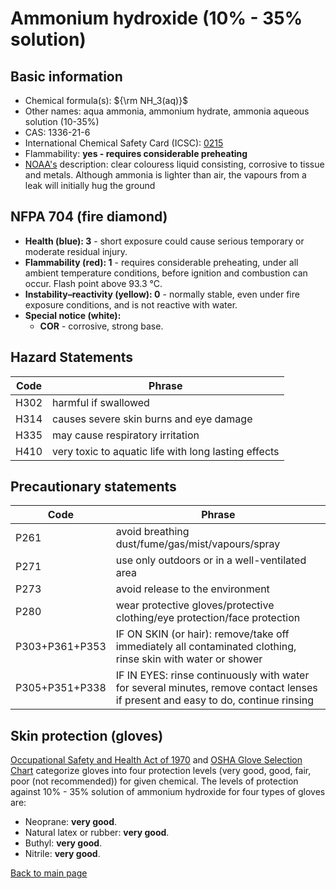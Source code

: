 # Ammonium hydroxide (10% - 35% solution)

## Basic information

- Chemical formula(s): ${\rm NH_3(aq)}$
- Other names: aqua ammonia, ammonium hydrate, ammonia aqueous solution (10-35%) 
- CAS: 1336-21-6
- International Chemical Safety Card (ICSC): [0215](https://inchem.org/documents/icsc/icsc/eics0215.htm)
- Flammability: **yes - requires considerable preheating**
- [NOAA's](https://cameochemicals.noaa.gov/chemical/2434) description: clear colouress liquid consisting, corrosive to tissue and metals. Although ammonia is lighter than air, the vapours from a leak will initially hug the ground

## NFPA 704 (fire diamond)

- **Health (blue): 3** - short exposure could cause serious temporary or moderate residual injury.
- **Flammability (red): 1** - requires considerable preheating, under all ambient temperature conditions, before ignition and combustion can occur. Flash point above 93.3 °C.
- **Instability–reactivity (yellow): 0** - normally stable, even under fire exposure conditions, and is not reactive with water.
- **Special notice (white):**
	- **COR** - corrosive, strong base.

## Hazard Statements
| Code | Phrase                                               |
| ---- | ---------------------------------------------------- |
| H302 | harmful if swallowed                                 |
| H314 | causes severe skin burns and eye damage              |
| H335 | may cause respiratory irritation                     |
| H410 | very toxic to aquatic life with long lasting effects |

## Precautionary statements

| Code           | Phrase                                                                                                       |
| -------------- | ------------------------------------------------------------------------------------------------------------ |
| P261           | avoid breathing dust/fume/gas/mist/vapours/spray                                                             |
| P271           | use only outdoors or in a well-ventilated area                                                               |
| P273           | avoid release to the environment                                                                             |
| P280           | wear protective gloves/protective clothing/eye protection/face protection                                    |
| P303+P361+P353 | IF ON SKIN (or hair): remove/take off immediately all contaminated clothing, rinse skin with water or shower |
| P305+P351+P338 | IF IN EYES: rinse continuously with water for several minutes, remove contact lenses if present and easy to do, continue rinsing |

## Skin protection (gloves)

[Occupational Safety and Health Act of 1970](https://www.osha.gov/sites/default/files/publications/osha3151.pdf) and [OSHA Glove Selection Chart](https://safety.fsu.edu/safety_manual/OSHA%20Glove%20Selection%20Chart.pdf) categorize gloves into four protection levels (very good, good, fair, poor (not recommended)) for given chemical. The levels of protection against 10% - 35% solution of ammonium hydroxide for four types of gloves are:

- Neoprane: **very good**.
- Natural latex or rubber: **very good**.
- Buthyl: **very good**.
- Nitrile: **very good**.

[Back to main page](https://github.com/Global-Health-Engineering/wet-lab-chemicals)
